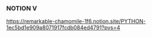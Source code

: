 ### NOTION V
https://remarkable-chamomile-1f6.notion.site/PYTHON-1ec5bd1e909a8071917fcdb084ed4791?pvs=4
